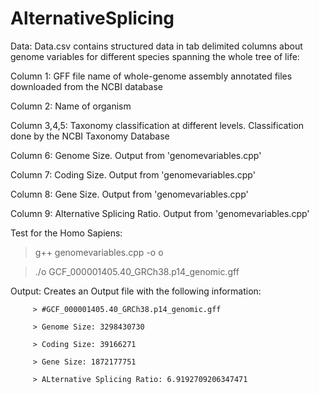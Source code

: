 # AlternativeSplicing

 Data: Data.csv contains structured data in tab delimited columns about genome variables for different species spanning the whole tree of life:
 
   Column 1: GFF file name of whole-genome assembly annotated files downloaded from the NCBI database
   
   Column 2: Name of organism
   
   Column 3,4,5: Taxonomy classification at different levels. Classification done by the NCBI Taxonomy Database
   
   Column 6: Genome Size. Output from 'genomevariables.cpp'
   
   Column 7: Coding Size. Output from 'genomevariables.cpp'
   
   Column 8: Gene Size. Output from 'genomevariables.cpp'
   
   Column 9: Alternative Splicing Ratio. Output from 'genomevariables.cpp'


 Test for the Homo Sapiens: 
 
   > g++ genomevariables.cpp -o o

   > ./o GCF_000001405.40_GRCh38.p14_genomic.gff

 Output: Creates an Output file with the following information:
 
         > #GCF_000001405.40_GRCh38.p14_genomic.gff
         
         > Genome Size: 3298430730
         
         > Coding Size: 39166271
         
         > Gene Size: 1872177751
         
         > ALternative Splicing Ratio: 6.9192709206347471
